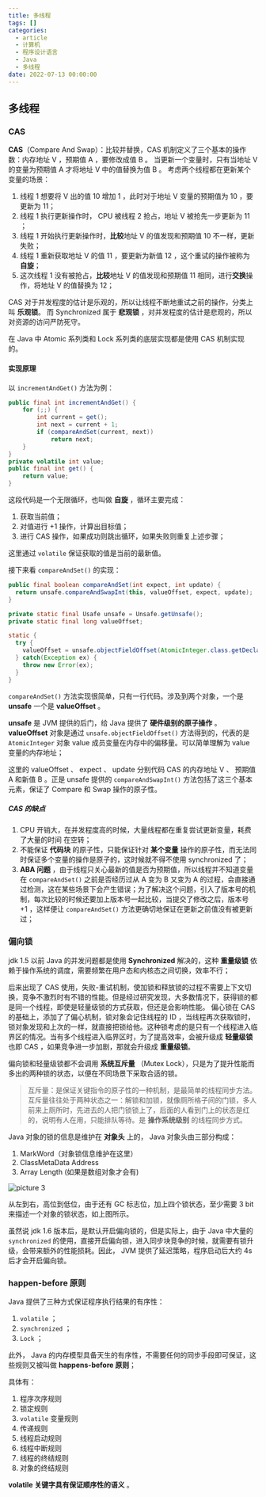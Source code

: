 ```yaml
---
title: 多线程
tags: []
categories:
  - article
  - 计算机
  - 程序设计语言
  - Java
  - 多线程
date: 2022-07-13 00:00:00
---
```


## 多线程

### CAS

**CAS**（Compare And Swap）：比较并替换，CAS 机制定义了三个基本的操作数：内存地址 V ，预期值 A ，要修改成值 B 。
当更新一个变量时，只有当地址 V 的变量为预期值 A 才将地址 V 中的值替换为值 B 。
考虑两个线程都在更新某个变量的场景：

1. 线程 1 想要将 V 出的值 10 增加 1 ，此时对于地址 V 变量的预期值为 10 ，要更新为 11；
2. 线程 1 执行更新操作时， CPU 被线程 2 抢占，地址 V 被抢先一步更新为 11 ；
3. 线程 1 开始执行更新操作时，**比较**地址 V 的值发现和预期值 10 不一样，更新失败；
4. 线程 1 重新获取地址 V 的值 11 ，要更新为新值 12 ，这个重试的操作被称为 **自旋**；
5. 这次线程 1 没有被抢占，**比较**地址 V 的值发现和预期值 11 相同，进行**交换**操作，将地址 V 的值替换为 12；

CAS 对于并发程度的估计是乐观的，所以让线程不断地重试之前的操作，分类上叫 **乐观锁**。
而 Synchronized 属于 **悲观锁** ，对并发程度的估计是悲观的，所以对资源的访问严防死守。

在 Java 中 Atomic 系列类和 Lock 系列类的底层实现都是使用 CAS 机制实现的。

#### 实现原理

以 `incrementAndGet()` 方法为例：

```java
public final int incrementAndGet() {
    for (;;) {
        int current = get();
        int next = current + 1;
        if (compareAndSet(current, next))
            return next;
    }
}
private volatile int value;
public final int get() {
    return value;
}
```

这段代码是一个无限循环，也叫做 **自旋** ，循环主要完成：

1. 获取当前值；
2. 对值进行 +1 操作，计算出目标值；
3. 进行 CAS 操作，如果成功则跳出循环，如果失败则重复上述步骤；

这里通过 `volatile` 保证获取的值是当前的最新值。

接下来看 `compareAndSet()` 的实现：

```JAVA
public final boolean compareAndSet(int expect, int update) {
  return unsafe.compareAndSwapInt(this, valueOffset, expect, update);
}

private static final Usafe unsafe = Unsafe.getUnsafe();
private static final long valueOffset;

static {
  try {
    valueOffset = unsafe.objectFieldOffset(AtomicInteger.class.getDeclareField("value"));
  } catch(Exception ex) {
    throw new Error(ex);
  }
}
```

`compareAndSet()` 方法实现很简单，只有一行代码。涉及到两个对象，一个是 **unsafe** 一个是 **valueOffset** 。

**unsafe** 是 JVM 提供的后门，给 Java 提供了 **硬件级别的原子操作** 。
**valueOffset** 对象是通过 `unsafe.objectFieldOffset()` 方法得到的，代表的是 `AtomicInteger` 对象 value 成员变量在内存中的偏移量。可以简单理解为 value 变量的内存地址；

这里的 valueOffset 、 expect 、 update 分别代码 CAS 的内存地址 V 、 预期值 A 和新值 B 。正是 unsafe 提供的 `compareAndSwapInt()` 方法包括了这三个基本元素，保证了 Compare 和 Swap 操作的原子性。

##### CAS 的缺点

1. CPU 开销大，在并发程度高的时候，大量线程都在重复尝试更新变量，耗费了大量的时间 在空转；
2. 不能保证 **代码块** 的原子性，只能保证针对 **某个变量** 操作的原子性，而无法同时保证多个变量的操作是原子的，这时候就不得不使用 synchronized 了；
3. **ABA 问题** ，由于线程只关心最新的值是否为预期值，所以线程并不知道变量在 `compareAndSet()` 之前是否经历过从 A 变为 B 又变为 A 的过程，会直接通过检测，这在某些场景下会产生错误；为了解决这个问题，引入了版本号的机制，每次比较的时候还要加上版本号一起比较，当提交了修改之后，版本号 +1 ，这样便让 `compareAndSet()` 方法更确切地保证在更新之前值没有被更新过；

### 偏向锁

jdk 1.5 以前 Java 的并发问题都是使用 **Synchronized** 解决的，这种 **重量级锁** 依赖于操作系统的调度，需要频繁在用户态和内核态之间切换，效率不行；

后来出现了 CAS 使用，失败-重试机制，使加锁和释放锁的过程不需要上下文切换，竞争不激烈时有不错的性能。但是经过研究发现，大多数情况下，获得锁的都是同一个线程，即使是轻量级锁的方式获取，但还是会影响性能。
偏心锁在 CAS 的基础上，添加了了偏心机制，锁对象会记住线程的 ID ，当线程再次获取锁时，锁对象发现和上次的一样，就直接把锁给他。这种锁考虑的是只有一个线程进入临界区的情况。当有多个线程进入临界区时，为了提高效率，会被升级成 **轻量级锁** 也即 CAS ，如果竞争进一步加剧，那就会升级成 **重量级锁**。

偏向锁和轻量级锁都不会调用 **系统互斥量** （Mutex Lock），只是为了提升性能而多出的两种锁的状态，以便在不同场景下采取合适的锁。

> 互斥量：是保证关键指令的原子性的一种机制，是最简单的线程同步方法。互斥量往往处于两种状态之一：解锁和加锁，就像厕所格子间的门锁，多人前来上厕所时，先进去的人把门锁锁上了，后面的人看到门上的状态是红的，说明有人在用，只能排队等待。是 **操作系统级别** 的线程同步方式。

Java 对象的锁的信息是维护在 **对象头** 上的， Java 对象头由三部分构成：

1. MarkWord（对象锁信息维护在这里）
2. ClassMetaData Address
3. Array Length (如果是数组对象才会有)

![picture 3](../../../../../assets/%E7%A8%8B%E5%BA%8F%E8%AE%BE%E8%AE%A1%E8%AF%AD%E8%A8%80/Java/%E5%A4%9A%E7%BA%BF%E7%A8%8B/%E5%A4%9A%E7%BA%BF%E7%A8%8B/457d78882154a8d0cbc9ef4829ce479dcf0ccb40f612d8473e26b72e7c4e9784.png)

从左到右，高位到低位，由于还有 GC 标志位，加上四个锁状态，至少需要 3 bit 来描述一个对象的锁状态，如上图所示。

虽然说 jdk 1.6 版本后，是默认开启偏向锁的，但是实际上，由于 Java 中大量的 `synchronized` 的使用，直接开启偏向锁，进入同步块竞争的时候，就需要有锁升级，会带来额外的性能损耗。因此， JVM 提供了延迟策略，程序启动后大约 4s 后才会开启偏向锁。

### happen-before 原则

Java 提供了三种方式保证程序执行结果的有序性：

1. `volatile` ；
2. `synchronized` ；
3. `Lock` ；

此外， Java 的内存模型具备天生的有序性，不需要任何的同步手段即可保证，这些规则又被叫做 **happens-before 原则**；

具体有：

1. 程序次序规则
2. 锁定规则
3. `volatile` 变量规则
4. 传递规则
5. 线程启动规则
6. 线程中断规则
7. 线程的终结规则
8. 对象的终结规则

**volatile 关键字具有保证顺序性的语义** 。
